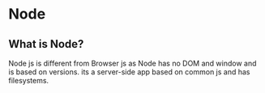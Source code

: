 # Node

## What is Node?
Node js is different from Browser js as Node has no DOM and window and is based on versions. its a server-side app based on common js and has filesystems.

